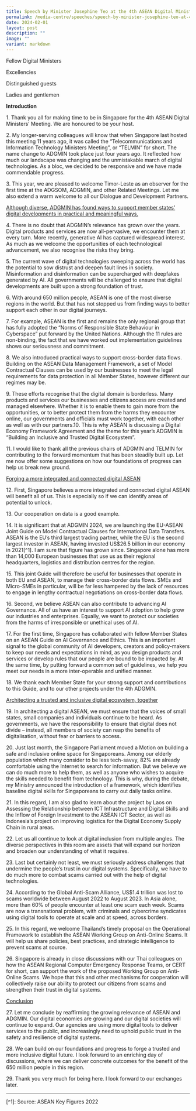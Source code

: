 ```yaml
---
title: Speech by Minister Josephine Teo at the 4th ASEAN Digital Ministers’ Meeting
permalink: /media-centre/speeches/speech-by-minister-josephine-teo-at-4th-asean-digital-ministers-meeting/
date: 2024-02-01
layout: post
description: ""
image: ""
variant: markdown
---
```

<p>Fellow Digital Ministers</p>
<p>Excellencies</p>
<p>Distinguished guests</p>
<p>Ladies and gentlemen</p>
<p><strong>Introduction</strong>
</p>
<p>1. Thank you all for making time to be in Singapore for the 4th ASEAN
Digital Ministers’ Meeting. We are honoured to be your host.</p>
<p>2. My longer-serving colleagues will know that when Singapore last hosted
this meeting 11 years ago, it was called the “Telecommunications and Information
Technology Ministers Meeting”, or “TELMIN” for short. The name change to
ADGMIN took place just four years ago. It reflected how much our landscape
was changing and the unmistakable march of digital technologies. As a bloc,
we decided to be responsive and we have made commendable progress.</p>
<p>3. This year, we are pleased to welcome Timor-Leste as an observer for
the first time at the ADGSOM, ADGMIN, and other Related Meetings. Let me
also extend a warm welcome to all our Dialogue and Development Partners.</p>
<p><u>Although diverse, ADGMIN has found ways to support member states’ digital developments in practical and meaningful ways.</u>
</p>
<p>4. There is no doubt that ADGMIN’s relevance has grown over the years.
Digital products and services are now all-pervasive, we encounter them
at every turn. More recently, generative AI has captured widespread interest.
As much as we welcome the opportunities of each technological advancement,
we also recognise the risks they bring.</p>
<p>5. The current wave of digital technologies sweeping across the world
has the potential to sow distrust and deepen fault lines in society. Misinformation
and disinformation can be supercharged with deepfakes generated by AI.
All governments will be challenged to ensure that digital developments
are built upon a strong foundation of trust.</p>
<p>6. With around 650 million people, ASEAN is one of the most diverse regions
in the world. But that has not stopped us from finding ways to better support
each other in our digital journeys.</p>
<p>7. For example, ASEAN is the first and remains the only regional group
that has fully adopted the “Norms of Responsible State Behaviour in Cyberspace”
put forward by the United Nations. Although the 11 rules are non-binding,
the fact that we have worked out implementation guidelines shows our seriousness
and commitment.</p>
<p>8. We also introduced practical ways to support cross-border data flows.
Building on the ASEAN Data Management Framework, a set of Model Contractual
Clauses can be used by our businesses to meet the legal requirements for
data protection in all Member States, however different our regimes may
be.</p>
<p>9. These efforts recognise that the digital domain is borderless. Many
products and services our businesses and citizens access are created and
managed elsewhere. Whether it is to enable them to gain more from the opportunities,
or to better protect them from the harms they encounter online, our governments
and officials must work together, with each other as well as with our partners.10.
This is why ASEAN is discussing a Digital Economy Framework Agreement and
the theme for this year’s ADGMIN is “Building an Inclusive and Trusted
Digital Ecosystem”.</p>
<p>11. I would like to thank all the previous chairs of ADGMIN and TELMIN
for contributing to the forward momentum that has been steadily built up.
Let me now offer some suggestions on how our foundations of progress can
help us break new ground.</p>
<p><u>Forging a more integrated and connected digital ASEAN</u>
</p>
<p>12. First, Singapore believes a more integrated and connected digital
ASEAN will benefit all of us. This is especially so if we can identify
areas of potential to unlock.</p>
<p>13. Our cooperation on data is a good example.</p>
<p>14. It is significant that at ADGMIN 2024, we are launching the EU-ASEAN
Joint Guide on Model Contractual Clauses for International Data Transfers.
ASEAN is the EU’s third largest trading partner, while the EU is the second
largest investor in ASEAN, having invested US$26.5 billion in our economy
in 2021[^1]. I am sure that figure has grown since. Singapore alone has
more than 14,000 European businesses that use us as their regional headquarters,
logistics and distribution centres for the region.</p>
<p>15. This joint Guide will therefore be useful for businesses that operate
in both EU and ASEAN, to manage their cross-border data flows. SMEs and
Micro-SMEs in particular, will be far less hampered by the lack of resources
to engage in lengthy contractual negotiations on cross-border data flows.</p>
<p>16. Second, we believe ASEAN can also contribute to advancing AI Governance.
All of us have an interest to support AI adoption to help grow our industries
and enterprises. Equally, we want to protect our societies from the harms
of irresponsible or unethical uses of AI.</p>
<p>17. For the first time, Singapore has collaborated with fellow Member
States on an ASEAN Guide on AI Governance and Ethics. This is an important
signal to the global community of AI developers, creators and policy-makers
to keep our needs and expectations in mind, as you design products and
services or develop rules that our people are bound to be impacted by.
At the same time, by putting forward a common set of guidelines, we help
you meet our needs in a more inter-operable and unified manner.</p>
<p>18. We thank each Member State for your strong support and contributions
to this Guide, and to our other projects under the 4th ADGMIN.</p>
<p><u>Architecting a trusted and inclusive digital ecosystem, together</u>
</p>
<p>19. In architecting a digital ASEAN, we must ensure that the voices of
small states, small companies and individuals continue to be heard. As
governments, we have the responsibility to ensure that digital does not
divide – instead, all members of society can reap the benefits of digitalisation,
without fear or barriers to access.</p>
<p>20. Just last month, the Singapore Parliament moved a Motion on building
a safe and inclusive online space for Singaporeans. Among our elderly population
which many consider to be less tech-savvy, 82% are already comfortable
using the Internet to search for information. But we believe we can do
much more to help them, as well as anyone who wishes to acquire the skills
needed to benefit from technology. This is why, during the debate, my Ministry
announced the introduction of a framework, which identifies baseline digital
skills for Singaporeans to carry out daily tasks online.</p>
<p>21. In this regard, I am also glad to learn about the project by Laos
on Assessing the Relationship between ICT Infrastructure and Digital Skills
and the Inflow of Foreign Investment to the ASEAN ICT Sector, as well as
Indonesia’s project on improving logistics for the Digital Economy Supply
Chain in rural areas.</p>
<p>22. Let us all continue to look at digital inclusion from multiple angles.
The diverse perspectives in this room are assets that will expand our horizon
and broaden our understanding of what it requires.</p>
<p>23. Last but certainly not least, we must seriously address challenges
that undermine the people’s trust in our digital systems. Specifically,
we have to do much more to combat scams carried out with the help of digital
technologies.</p>
<p>24. According to the Global Anti-Scam Alliance, US$1.4 trillion was lost
to scams worldwide between August 2022 to August 2023. In Asia alone, more
than 60% of people encounter at least one scam each week. Scams are now
a transnational problem, with criminals and cybercrime syndicates using
digital tools to operate at scale and at speed, across borders.</p>
<p>25. In this regard, we welcome Thailand’s timely proposal on the Operational
Framework to establish the ASEAN Working Group on Anti-Online Scams. It
will help us share policies, best practices, and strategic intelligence
to prevent scams at source.</p>
<p>26. Singapore is already in close discussions with our Thai colleagues
on how the ASEAN Regional Computer Emergency Response Teams, or CERT for
short, can support the work of the proposed Working Group on Anti-Online
Scams. We hope that this and other mechanisms for cooperation will collectively
raise our ability to protect our citizens from scams and strengthen their
trust in digital systems.</p>
<p><u>Conclusion</u>
</p>
<p>27. Let me conclude by reaffirming the growing relevance of ASEAN and
ADGMIN. Our digital economies are growing and our digital societies will
continue to expand. Our agencies are using more digital tools to deliver
services to the public, and increasingly need to uphold public trust in
the safety and resilience of digital systems.</p>
<p>28. We can build on our foundations and progress to forge a trusted and
more inclusive digital future. I look forward to an enriching day of discussions,
where we can deliver concrete outcomes for the benefit of the 650 million
people in this region.</p>
<p>29. Thank you very much for being here. I look forward to our exchanges
later.</p>
<hr>
<p>[^1]: Source: ASEAN Key Figures 2022</p>